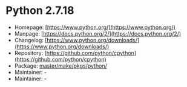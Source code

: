 # Python 2.7.18
 - Homepage: [https://www.python.org/](https://www.python.org/)
 - Manpage: [https://docs.python.org/2/](https://docs.python.org/2/)
 - Changelog: [https://www.python.org/downloads/](https://www.python.org/downloads/)
 - Repository: [https://github.com/python/cpython](https://github.com/python/cpython)
 - Package: [master/make/pkgs/python/](https://github.com/Freetz-NG/freetz-ng/tree/master/make/pkgs/python/)
 - Maintainer: -
 - Maintainer: -

